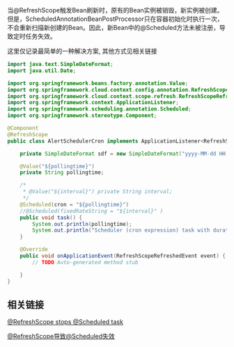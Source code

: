 当@RefreshScope触发Bean刷新时，原有的Bean实例被销毁，新实例被创建。
但是，ScheduledAnnotationBeanPostProcessor只在容器初始化时执行一次，不会重新扫描新创建的Bean。因此，新Bean中的@Scheduled方法未被注册，导致定时任务失效。

这里仅记录最简单的一种解决方案, 其他方式见相关链接

```java
import java.text.SimpleDateFormat;
import java.util.Date;

import org.springframework.beans.factory.annotation.Value;
import org.springframework.cloud.context.config.annotation.RefreshScope;
import org.springframework.cloud.context.scope.refresh.RefreshScopeRefreshedEvent;
import org.springframework.context.ApplicationListener;
import org.springframework.scheduling.annotation.Scheduled;
import org.springframework.stereotype.Component;

@Component
@RefreshScope
public class AlertSchedulerCron implements ApplicationListener<RefreshScopeRefreshedEvent> {

    private SimpleDateFormat sdf = new SimpleDateFormat("yyyy-MM-dd HH:mm:ss");

    @Value("${pollingtime}")
    private String pollingtime;

    /*
     * @Value("${interval}") private String interval;
     */
    @Scheduled(cron = "${pollingtime}")
    //@Scheduled(fixedRateString = "${interval}" )
    public void task() {
        System.out.println(pollingtime);
        System.out.println("Scheduler (cron expression) task with duration : " + sdf.format(new Date()));
    }

    @Override
    public void onApplicationEvent(RefreshScopeRefreshedEvent event) {
        // TODO Auto-generated method stub

    }
}
```

## 相关链接

[@RefreshScope stops @Scheduled task](https://stackoverflow.com/questions/50440468/refreshscope-stops-scheduled-task)

[@RefreshScope导致@Scheduled失效](https://www.jianshu.com/p/0e490fe4ff7a)
